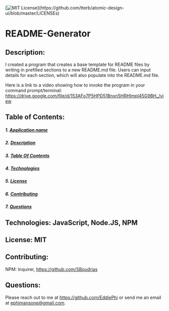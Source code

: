 [![MIT License](https://img.shields.io/apm/l/atomic-design-ui.svg?)](https://github.com/tterb/atomic-design-ui/blob/master/LICENSEs) 

  <a name="title"></a>
  # README-Generator

  <a name="description"></a>
  ## Description: 
  I created a program that creates a base template for README files by writing in prefilled sections to a new README.md file. Users can input details for each section, which will also populate into the README.md file.

  Here is a link to a video showing how to invoke the program in your command prompt/terminal: https://drive.google.com/file/d/153AFo7P5HPD51Bnxn5HRHlmpI45G9BH_/view 

  
  <a name="toc"></a>
  ## Table of Contents:
  ##### 1. [Application name](#title)
  ##### 2. [Description](#description)
  ##### 3. [Table Of Contents](#toc)
  ##### 4. [Technologies](#tech)
  ##### 5. [License](#license)
  ##### 6. [Contributing](#contributing)
  ##### 7. [Questions](#questions)
  
  <a name="tech"></a>
  ## Technologies: JavaScript, Node.JS, NPM

  <a name="license"></a>
  ## License: MIT
  
  <a name="contributing"></a>
  ## Contributing: 
  NPM: Inquirer, https://github.com/SBoudrias
  
  <a name="questions"></a>
  ## Questions:
  Please reach out to me at https://github.com/EddiePhi or send me an email at ephimansone@gmail.com. 


